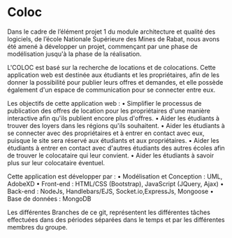 # Coloc
Dans le cadre de l’élément projet 1 du module architecture et qualité des logiciels, de l’école Nationale Supérieure des Mines de Rabat, nous avons été amené à développer un projet, commençant par une phase de modélisation jusqu'à la phase de la réalisation. 

L'COLOC est basé sur la recherche de locations et de colocations. Cette application web est destinée aux étudiants et les propriétaires, afin de les donner la possibilité pour publier leurs offres et demandes, et elle possède également d'un espace de communication pour se connecter entre eux.

Les objectifs de cette application web :
• Simplifier le processus de publication des offres de location pour les propriétaires d'une manière interactive afin qu'ils publient encore plus d'offres.
• Aider les étudiants à trouver des loyers dans les régions qu'ils souhaitent.
• Aider les étudiants à se connecter avec des propriétaires et à entrer en contact avec eux, puisque le site sera réservé aux étudiants et aux propriétaires.
• Aider les étudiants à entrer en contact avec d'autres étudiants des autres écoles afin de trouver le colocataire qui leur convient.
• Aider les étudiants à savoir plus sur leur colocataire éventuel.

Cette application est développer par :
• Modélisation et Conception : UML, AdobeXD 
• Front-end : HTML/CSS (Bootstrap), JavaScript (JQuery, Ajax)
• Back-end : NodeJs, Handlebars/EJS, Socket.io,ExpressJs, Mongoose
• Base de données : MongoDB 

Les différentes Branches de ce git, représentent les différentes tâches effectuées dans des périodes séparées dans le temps et par les différentes membres du groupe.
